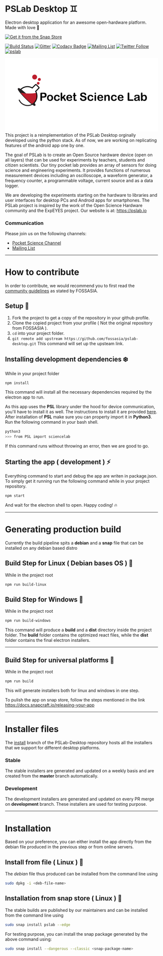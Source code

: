 # PSLab Desktop :gemini:

Electron desktop application for an awesome open-hardware platform. Made with love :purple_heart:

[![Get it from the Snap Store](https://snapcraft.io/static/images/badges/en/snap-store-black.svg)](https://snapcraft.io/pslab)

[![Build Status](https://travis-ci.org/fossasia/pslab-desktop.svg?branch=v2)](https://travis-ci.org/fossasia/pslab-desktop)
[![Gitter](https://badges.gitter.im/fossasia/pslab.svg)](https://gitter.im/fossasia/pslab?utm_source=badge&utm_medium=badge&utm_campaign=pr-badge)
[![Codacy Badge](https://api.codacy.com/project/badge/Grade/8259e5c2220f484e95a88cf4aaed1a96)](https://www.codacy.com/app/mb/pslab-desktop?utm_source=github.com&amp;utm_medium=referral&amp;utm_content=fossasia/pslab-desktop&amp;utm_campaign=Badge_Grade)
[![Mailing List](https://img.shields.io/badge/Mailing%20List-FOSSASIA-blue.svg)](https://groups.google.com/forum/#!forum/pslab-fossasia)
[![Twitter Follow](https://img.shields.io/twitter/follow/pslabio.svg?style=social&label=Follow&maxAge=2592000?style=flat-square)](https://twitter.com/pslabio)
[![pslab](https://snapcraft.io/pslab/badge.svg)](https://snapcraft.io/pslab)

<a href="https://pslab.io/" rel="some text">![PSLab Banner](./docs/project_banner.png)</a>  
This project is a reimplementation of the PSLab Desktop orginally developed using the python stack. As of now, we are working on replicating features of the android app one by one.

The goal of PSLab is to create an Open Source hardware device (open on all layers) that can be used for experiments by teachers, students and citizen scientists. Our tiny pocket lab provides an array of sensors for doing science and engineering experiments. It provides functions of numerous measurement devices including an oscilloscope, a waveform generator, a frequency counter, a programmable voltage, current source and as a data logger.

We are developing the experiments starting on the hardware to libraries and user interfaces for desktop PCs and Android apps for smartphones. The PSLab project is inspired by the work of the Open Science Hardware community and the ExpEYES project. Our website is at: https://pslab.io

### Communication

Please join us on the following channels:
* [Pocket Science Channel](https://gitter.im/fossasia/pslab)
* [Mailing List](https://groups.google.com/forum/#!forum/pslab-fossasia)

***

# How to contribute
In order to contribute, we would recommend you to first read the [community guidelines](https://blog.fossasia.org/open-source-developer-guide-and-best-practices-at-fossasia/) as stated by FOSSASIA.

## Setup  :metal:
1. Fork the project to get a copy of the repository in your github profile.
2. Clone the copied project from your profile ( Not the original repository from FOSSASIA ).
3. ```cd``` into your project folder.
4. ```git remote add upstream https://github.com/fossasia/pslab-desktop.git``` This command will set up the upsteam link.

## Installing development dependencies :snowflake:
While in your project folder
```bash
npm install
```
This command will install all the necessary dependencies required by the electron app to run.  
  
As this app uses the **PSL** library under the hood for device communication, you'll have to install it as well.
The instructions to install it are provided [here](https://github.com/fossasia/pslab-python).
After installation of **PSL** make sure you can property import it in **Python3**. Run the following command in your bash shell.
```bash
python3
>>> from PSL import sciencelab
```
If this command runs without throwing an error, then we are good to go.

## Starting the app ( development ) :zap:
Everything command to start and debug the app are writen in package.json. To simply get it running run the following command while in your project repository.
```bash
npm start
```
And wait for the electron shell to open. 
Happy coding!  :fire:
  
*** 
		  
# Generating production build
Currently the build pipeline spits a **debian** and a **snap** file that can be installed on any debian based distro

## Build Step for Linux ( Debian bases OS ) :beginner:
While in the project root  
```bash
npm run build-linux
```  
## Build Step for Windows :beginner:
While in the project root  
```bash
npm run build-windows
```
This command will produce a **build** and a **dist** directory inside the project folder. The **build** folder contains the optimized react files, while the **dist** folder contains the final electron installers. 

---

## Build Step for universal platforms :beginner:
While in the project root  
```bash
npm run build
```
This will generate installers both for linux and windows in one step.

To pulish the app on snap store, follow the steps mentioned in the link https://docs.snapcraft.io/releasing-your-app

*** 

# Installer files
The [install](https://github.com/fossasia/pslab-desktop/tree/install) branch of the PSLab-Desktop repository hosts all the installers that we support for different desktop platforms. 

### Stable
The stable installers are generated and updated on a weekly basis and are created from the **master** branch automatically.

### Development
The development installers are generated and updated on every PR merge on **development** branch. These installers are used for testing purpose. 

***
		  
# Installation
Based on your preference, you can either install the app directly from the debian file produced in the previous step or from online servers.

## Install from file ( Linux ) :penguin: 
The *debian* file thus produced can be installed from the command line using 
```bash
sudo dpkg -i <deb-file-name>
```

## Installation from snap store ( Linux ) :penguin: 
The stable builds are published by our maintainers and can be installed from the command line using
```bash
sudo snap install pslab --edge
```

For testing purpose, you can install the snap package generated by the above command using:
```bash
sudo snap install --dangerous --classic <snap-package-name>
```